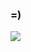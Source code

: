 ### =)
<img src="https://img.shields.io/badge/TypeScript-2F3136?style=for-the-badge&logo=typescript&logoColor=3178C6">
